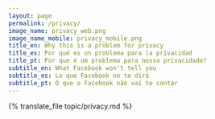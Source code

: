 ```yaml
---
layout: page
permalink: /privacy/
image_name: privacy_web.png
image_name_mobile: privacy_mobile.png
title_en: Why this is a problem for privacy
title_es: Por qué es un problema para la privacidad
title_pt: Por que é um problema para nossa privacidade?
subtitle_en: What Facebook won't tell you
subtitle_es: Lo que Facebook no te dirá
subtitle_pt: O que o Facebook não vai te contar
---
```



<div class="uk-width-2xlarge uk-text-justify uk-align-center">
  {% translate_file topic/privacy.md %}
</div>
